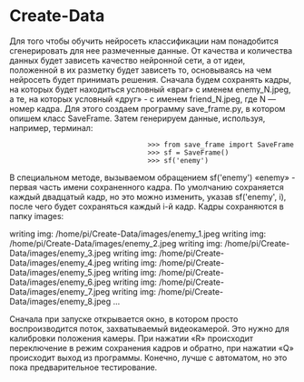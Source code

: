 # Create-Data

Для того чтобы обучить нейросеть классификации нам понадобится сгенерировать для нее размеченные данные. От качества и количества данных будет зависеть качество нейронной сети, а от идеи, положенной в их разметку будет зависеть то, основываясь на чем нейросеть будет принимать решения. 
Сначала будем сохранять кадры, на которых будет находиться условный «враг» с именем enemy_N.jpeg, а те, на которых условный «друг» - с именем friend_N.jpeg, где N — номер кадра. Для этого создаем программу save_frame.py, в котором опишем класс SaveFrame. Затем генерируем данные, используя, например, терминал:

                                      >>> from save_frame import SaveFrame
                                      >>> sf = SaveFrame()
                                      >>> sf('enemy')

В специальном методе, вызываемом обращением sf('enemy') «enemy» - первая часть имени сохраненного кадра. По умолчанию сохраняется каждый двадцатый кадр, но это можно изменить, указав sf('enemy', i), после чего будет сохраняться каждый i-й кадр. Кадры сохраняются в папку images:

writing img:  /home/pi/Create-Data/images/enemy_1.jpeg
writing img:  /home/pi/Create-Data/images/enemy_2.jpeg
writing img:  /home/pi/Create-Data/images/enemy_3.jpeg
writing img:  /home/pi/Create-Data/images/enemy_4.jpeg
writing img:  /home/pi/Create-Data/images/enemy_5.jpeg
writing img:  /home/pi/Create-Data/images/enemy_6.jpeg
writing img:  /home/pi/Create-Data/images/enemy_7.jpeg
writing img:  /home/pi/Create-Data/images/enemy_8.jpeg
 …

Cначала при запуске открывается окно, в котором просто воспроизводится поток, захватываемый видеокамерой. Это нужно для калибровки положения камеры. При нажатии «R» происходит переключение в режим сохранения кадров и обратно, при нажатии «Q» происходит выход из программы.
Конечно, лучше с автоматом, но это пока предварительное тестирование.